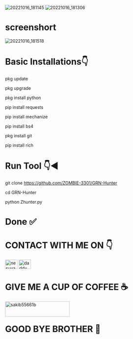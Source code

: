 ![20221016_181145](https://user-images.githubusercontent.com/103543395/196035069-c9ccf9d6-e710-426d-b3c8-c1fa0a50e4c5.gif)
![20221016_181306](https://user-images.githubusercontent.com/103543395/196035123-1c9e0b81-9a85-4b67-a33f-96b9c298244b.gif)
# screenshort
![20221016_181518](https://user-images.githubusercontent.com/103543395/196035189-1845cd10-d0f5-492a-8f3f-0b7721aa3a84.jpg)
# Basic Installations👇

pkg update 

pkg upgrade 

pkg install python 

pip install requests 

pip install mechanize 

pip install bs4 

pkg install git 

pip install rich 

# Run Tool 👇◀️

git clone https://github.com/ZOMBIE-3301/GRN-Hunter

cd GRN-Hunter

python Zhunter.py

# Done ✅

# CONTACT WITH ME ON 👇

<a href="https://fb.com/nesuya.nesuya" target="blank"><img align="center" src="https://raw.githubusercontent.com/rahuldkjain/github-profile-readme-generator/master/src/images/icons/Social/facebook.svg" alt="nesuya.nesuya" height="30" width="40" /></a>
<a href="https://instagram.com/daddy_sakib_" target="blank"><img align="center" src="https://raw.githubusercontent.com/rahuldkjain/github-profile-readme-generator/master/src/images/icons/Social/instagram.svg" alt="daddy_sakib_" height="30" width="40" /></a>
</p>

# GIVE ME A CUP OF COFFEE ☕
<p><a href="https://www.buymeacoffee.com/sakib55661b"> <img align="left" src="https://cdn.buymeacoffee.com/buttons/v2/default-yellow.png" height="50" width="210" alt="sakib55661b" /></a></p><br><br>


# GOOD BYE BROTHER 💓
